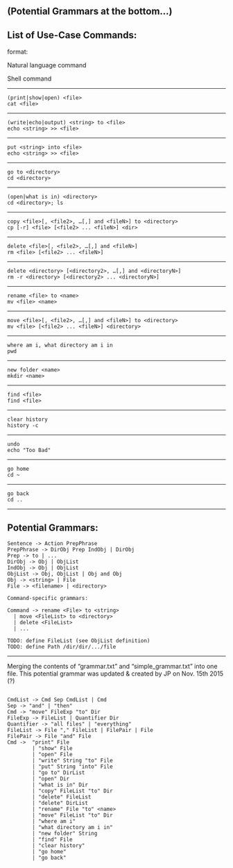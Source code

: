 ## (Potential Grammars at the bottom...)


## List of Use-Case Commands: 

format:

Natural language command

Shell command

----------------------------------


```
(print|show|open) <file>
cat <file>
```

----------------------------------

```
(write|echo|output) <string> to <file>
echo <string> >> <file>
```

----------------------------------

```
put <string> into <file>
echo <string> >> <file>
```

----------------------------------

```
go to <directory>
cd <directory>
```

----------------------------------

```
(open|what is in) <directory>
cd <directory>; ls
```

----------------------------------

```
copy <file>[, <file2>, …[,] and <fileN>] to <directory>
cp [-r] <file> [<file2> ... <fileN>] <dir>
```

----------------------------------

```
delete <file>[, <file2>, …[,] and <fileN>]
rm <file> [<file2> ... <fileN>]
```

----------------------------------

```
delete <directory> [<directory2>, …[,] and <directoryN>]
rm -r <directory> [<directory2> ... <directoryN>]
```

----------------------------------

```
rename <file> to <name>
mv <file> <name>
```

----------------------------------

```
move <file>[, <file2>, …[,] and <fileN>] to <directory>
mv <file> [<file2> ... <fileN>] <directory>
```

----------------------------------

```
where am i, what directory am i in
pwd
```

----------------------------------

```
new folder <name>
mkdir <name>
```

----------------------------------

```
find <file>
find <file>
```

----------------------------------

```
clear history
history -c
```

----------------------------------

```
undo
echo "Too Bad"
```

----------------------------------

```
go home
cd ~
```

----------------------------------

```
go back
cd ..
```

----------------------------------

## Potential Grammars:
```
Sentence -> Action PrepPhrase
PrepPhrase -> DirObj Prep IndObj | DirObj
Prep -> to | ...
DirObj -> Obj | ObjList
IndObj -> Obj | ObjList
ObjList -> Obj, ObjList | Obj and Obj
Obj -> <string> | File
File -> <filename> | <directory>

Command-specific grammars:

Command -> rename <File> to <string>
  | move <FileList> to <directory>
  | delete <FileList>
  | ...

TODO: define FileList (see ObjList definition) 
TODO: define Path /dir/dir/.../file

```

----------------------------------


Merging the contents of “grammar.txt” and “simple_grammar.txt” into one file.
This potential grammar was updated & created by JP on Nov. 15th 2015 (?)

```

CmdList -> Cmd Sep CmdList | Cmd
Sep -> "and" | "then"
Cmd -> "move" FileExp "to" Dir
FileExp -> FileList | Quantifier Dir
Quantifier -> "all files" | "everything"
FileList -> File "," FileList | FilePair | File
FilePair -> File "and" File
Cmd ->  "print" File
        | "show" File
        | "open" File
        | "write" String "to" File
        | "put" String "into" File
        | "go to" DirList
        | "open" Dir
        | "what is in" Dir
        | "copy" FileList "to" Dir
        | "delete" FileList
        | "delete" DirList
        | "rename" File "to" <name>
        | "move" FileList "to" Dir
        | "where am i"
        | "what directory am i in"
        | "new folder" String
        | "find" File
        | "clear history"
        | "go home"
        | "go back"

```
